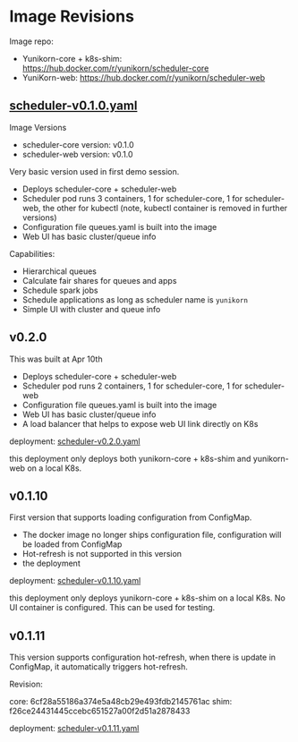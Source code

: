 # Image Revisions

Image repo: 

* Yunikorn-core + k8s-shim: https://hub.docker.com/r/yunikorn/scheduler-core
* YuniKorn-web: https://hub.docker.com/r/yunikorn/scheduler-web

## [scheduler-v0.1.0.yaml](scheduler-v0.1.0.yaml)

Image Versions
* scheduler-core version: v0.1.0
* scheduler-web  version: v0.1.0

Very basic version used in first demo session.
* Deploys scheduler-core + scheduler-web
* Scheduler pod runs 3 containers, 1 for scheduler-core, 1 for scheduler-web, the other for kubectl (note, kubectl container is removed in further versions)
* Configuration file queues.yaml is built into the image
* Web UI has basic cluster/queue info

Capabilities:
* Hierarchical queues
* Calculate fair shares for queues and apps
* Schedule spark jobs
* Schedule applications as long as scheduler name is `yunikorn`
* Simple UI with cluster and queue info 

## v0.2.0

This was built at Apr 10th
* Deploys scheduler-core + scheduler-web
* Scheduler pod runs 2 containers, 1 for scheduler-core, 1 for scheduler-web
* Configuration file queues.yaml is built into the image
* Web UI has basic cluster/queue info
* A load balancer that helps to expose web UI link directly on K8s

deployment: [scheduler-v0.2.0.yaml](scheduler-v0.2.0.yaml)

this deployment only deploys both yunikorn-core + k8s-shim and yunikorn-web on a local K8s.

## v0.1.10

First version that supports loading configuration from ConfigMap.
* The docker image no longer ships configuration file, configuration will be loaded from ConfigMap
* Hot-refresh is not supported in this version
* the deployment 

deployment: [scheduler-v0.1.10.yaml](scheduler-v0.1.10.yaml)

this deployment only deploys yunikorn-core + k8s-shim on a local K8s. No UI container is configured. This can be used for testing.

## v0.1.11

This version supports configuration hot-refresh, when there is update in ConfigMap, it automatically triggers hot-refresh.

Revision: 

core: 6cf28a55186a374e5a48cb29e493fdb2145761ac
shim: f26ce24431445ccebc651527a00f2d51a2878433

deployment: [scheduler-v0.1.11.yaml](scheduler-v0.1.11.yaml)